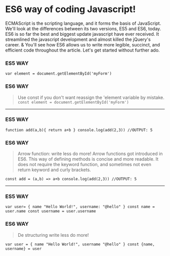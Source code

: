 
# ES6 way of coding Javascript!
ECMAScript is the scripting language, and it forms the basis of JavaScript.
We'll look at the differences between its two versions, ES5 and ES6, today. 
ES6 is so far the best and biggest update javascript have ever received. 
It streamlined the javascript development and almost killed the jQuery's career.
& You'll see how ES6 allows us to write more legible, succinct, and efficient code throughout the article. Let's get started without further ado.



### ES5 WAY
`var element = document.getElementById('myForm')`

### ES6 WAY
>Use const if you don't want reassign the 'element variable by mistake.
`const element = document.getElementById('myForm')`
<hr>

### ES5 WAY
`function add(a,b){
return a+b
}
console.log(add(2,3))
//OUTPUT: 5`

### ES6 WAY
>Arrow function: write less do more! Arrow functions got introduced in ES6. This way of defining methods is concise and more readable. It does not require the keyword function, and sometimes not even return keyword and curly brackets.

`const add = (a,b) => a+b
console.log(add(2,3))
//OUTPUT: 5`
<hr>

### ES5 WAY
`var user= {
name "Hello World!",
username: "@hello"
}
const name = user.name
const username = user.username`

### ES6 WAY
>De structuring write less do more!

`var user = {
name "Hello World!",
username "@hello"
}
const {name, username} = user`